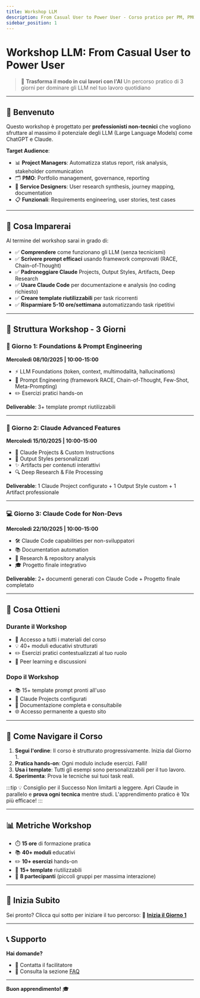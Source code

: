 ```yaml
---
title: Workshop LLM
description: From Casual User to Power User - Corso pratico per PM, PMO, Service Design e Funzionali
sidebar_position: 1
---
```


# Workshop LLM: From Casual User to Power User

> 🎯 **Trasforma il modo in cui lavori con l'AI**
> Un percorso pratico di 3 giorni per dominare gli LLM nel tuo lavoro quotidiano

---

## 👋 Benvenuto

Questo workshop è progettato per **professionisti non-tecnici** che vogliono sfruttare al massimo il potenziale degli LLM (Large Language Models) come ChatGPT e Claude.

**Target Audience**:
- 📊 **Project Managers**: Automatizza status report, risk analysis, stakeholder communication
- 🗂️ **PMO**: Portfolio management, governance, reporting
- 🎨 **Service Designers**: User research synthesis, journey mapping, documentation
- 📋 **Funzionali**: Requirements engineering, user stories, test cases

---

## 🎯 Cosa Imparerai

Al termine del workshop sarai in grado di:

- ✅ **Comprendere** come funzionano gli LLM (senza tecnicismi)
- ✅ **Scrivere prompt efficaci** usando framework comprovati (RACE, Chain-of-Thought)
- ✅ **Padroneggiare Claude** Projects, Output Styles, Artifacts, Deep Research
- ✅ **Usare Claude Code** per documentazione e analysis (no coding richiesto)
- ✅ **Creare template riutilizzabili** per task ricorrenti
- ✅ **Risparmiare 5-10 ore/settimana** automatizzando task ripetitivi

---

## 📅 Struttura Workshop - 3 Giorni

### 🌟 Giorno 1: Foundations & Prompt Engineering
**Mercoledì 08/10/2025 | 10:00-15:00**

- ⚡ LLM Foundations (token, context, multimodalità, hallucinations)
- 🎯 Prompt Engineering (framework RACE, Chain-of-Thought, Few-Shot, Meta-Prompting)
- ✏️ Esercizi pratici hands-on

**Deliverable**: 3+ template prompt riutilizzabili

---

### 🚀 Giorno 2: Claude Advanced Features
**Mercoledì 15/10/2025 | 10:00-15:00**

- 📁 Claude Projects & Custom Instructions
- 🎨 Output Styles personalizzati
- ✨ Artifacts per contenuti interattivi
- 🔍 Deep Research & File Processing

**Deliverable**: 1 Claude Project configurato + 1 Output Style custom + 1 Artifact professionale

---

### 💻 Giorno 3: Claude Code for Non-Devs
**Mercoledì 22/10/2025 | 10:00-15:00**

- 🛠️ Claude Code capabilities per non-sviluppatori
- 📚 Documentation automation
- 🔬 Research & repository analysis
- 🎓 Progetto finale integrativo

**Deliverable**: 2+ documenti generati con Claude Code + Progetto finale completato

---

## 🎁 Cosa Ottieni

### Durante il Workshop
- 📖 Accesso a tutti i materiali del corso
- 💡 40+ moduli educativi strutturati
- ✏️ Esercizi pratici contestualizzati al tuo ruolo
- 🤝 Peer learning e discussioni

### Dopo il Workshop
- 📚 15+ template prompt pronti all'uso
- 🔧 Claude Projects configurati
- 📄 Documentazione completa e consultabile
- 🌐 Accesso permanente a questo sito

---

## 🚀 Come Navigare il Corso

1. **Segui l'ordine**: Il corso è strutturato progressivamente. Inizia dal Giorno 1.
2. **Pratica hands-on**: Ogni modulo include esercizi. Falli!
3. **Usa i template**: Tutti gli esempi sono personalizzabili per il tuo lavoro.
4. **Sperimenta**: Prova le tecniche sui tuoi task reali.

:::tip 💡 Consiglio per il Successo
Non limitarti a leggere. Apri Claude in parallelo e **prova ogni tecnica** mentre studi. L'apprendimento pratico è 10x più efficace!
:::

---

## 📊 Metriche Workshop

- ⏱️ **15 ore** di formazione pratica
- 📚 **40+ moduli** educativi
- ✏️ **10+ esercizi** hands-on
- 🎯 **15+ template** riutilizzabili
- 👥 **8 partecipanti** (piccoli gruppi per massima interazione)

---

## 🏁 Inizia Subito

Sei pronto? Clicca qui sotto per iniziare il tuo percorso:
🚀 **[Inizia il Giorno 1](/giorno-1-foundations)**

---

## 📞 Supporto

**Hai domande?**
- 📧 Contatta il facilitatore
- 🔗 Consulta la sezione [FAQ](/risorse/faq)

---

**Buon apprendimento!** 🎓
